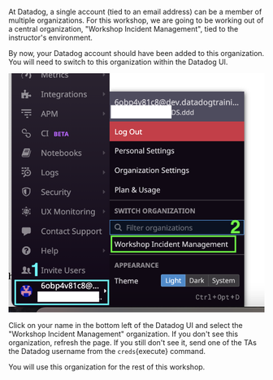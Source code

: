 At Datadog, a single account (tied to an email address) can be a member of multiple organizations. For this workshop, we are going to be working out of a central organization, "Workshop Incident Management", tied to the instructor's environment.

By now, your Datadog account should have been added to this organization. You will need to switch to this organization within the Datadog UI.

![Switch Organization](assets/switch_org.png)

Click on your name in the bottom left of the Datadog UI and select the "Workshop Incident Management" organization. If you don't see this organization, refresh the page. If you still don't see it, send one of the TAs the Datadog username from the `creds`{execute} command.

You will use this organization for the rest of this workshop.